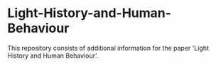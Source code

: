 # Light-History-and-Human-Behaviour
This repository consists of additional information for the paper 'Light History and Human Behaviour'. 

